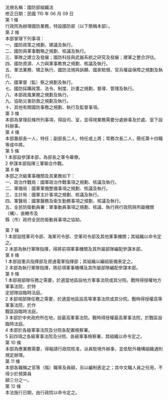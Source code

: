 法規名稱：國防部組織法  
修正日期：民國 110 年 06 月 09 日  
第 1 條  
行政院為辦理國防業務，特設國防部（以下簡稱本部）。  
第 2 條  
本部掌理下列事項：  
一、國防政策之規劃、建議及執行。  
二、國防與軍事戰略之規劃、核議及執行。  
三、軍隊之建立及發展；國防科技與武器系統之研究及發展；建軍之整合評估。  
四、國防資源、人力與軍事教育之規劃、核議及執行。  
五、軍法業務、矯正執行、國防法規與訴願、國家賠償、官兵權益保障之規劃及執行。  
六、國軍督（監）察之規劃及執行。  
七、國防採購政策、法令、制度、計畫之規劃、督導、管理及執行。  
八、本部政風業務之規劃及執行。  
九、協助災害防救之規劃及執行。  
十、其他有關國防事務之規劃、執行及監督事項。  
第 3 條  
本部為掌理前條所列事項，得設司、室，並得視業務需要分處辦事及於處、室下設科辦事。  
第 4 條  
本部置部長一人，特任；副部長二人，特任或上將；常務次長二人，簡任第十四職等或中將。  
第 5 條  
1 本部設參謀本部，為部長之軍令幕僚。  
2 參謀本部指揮三軍聯合作戰。  
第 6 條  
本部之次級軍事機關及其業務如下：  
一、政治作戰局：國軍政治作戰事項之規劃、核議及執行。  
二、軍備局：國軍軍備整備事項之規劃、核議及執行。  
三、主計局：國軍主計事項之規劃、核議及執行。  
四、軍醫局：國軍醫務及衛生勤務事項之規劃、核議及執行。  
五、全民防衛動員署：軍事動員事項之規劃、核議、執行與行政院與所屬機關（構）、直轄市及  
縣（市）政府全民防衛動員事項之協助。  


第 7 條  
1 本部設陸軍司令部、海軍司令部、空軍司令部及其他軍事機關；其組織以命令定之。  
2 本部為執行軍隊指揮，得將前項軍事機關及其所屬部隊編配參謀本部。  
第 8 條  
1 本部設憲兵指揮部及資通電軍指揮部；其組織以編組裝備表定之。  
2 本部為執行軍隊指揮，將前項軍事機構及其所屬部隊編配參謀本部。  
第 9 條  
1 本部視部隊任務之需要，於適當地區設地方軍事法院或其分院。戰時得授權地方軍事法院，於特  
定部隊設臨時法庭。  
2 本部視部隊任務之需要，於適當地區設高等軍事法院或其分院。戰時得授權高等軍事法院，於作  
戰區設臨時法庭。  
3 本部於中央政府所在地，設最高軍事法院。戰時得授權最高軍事法院，於戰區設臨時法庭。  
4 本部於各級軍事法院及分院各配置檢察署。  
5 前四項之各級軍事法院及分院、各級軍事檢察署，其組織以命令定之。  
第 10 條  
本部為應業務需要，得報請行政院核准，派員駐境外辦事，並依駐外機構組織通則規定辦理。  
第 11 條  
本部各職稱之官等（階）職等及員額，另以編制表定之；其中文職人員之任用，不得少於預算員  
額三分之一。  
第 12 條  
本法施行日期，由行政院以命令定之。  


